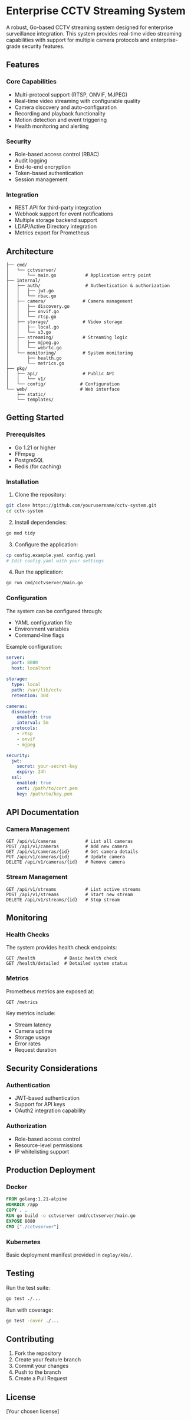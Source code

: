 # Enterprise CCTV Streaming System

A robust, Go-based CCTV streaming system designed for enterprise surveillance integration. This system provides real-time video streaming capabilities with support for multiple camera protocols and enterprise-grade security features.

## Features

### Core Capabilities
- Multi-protocol support (RTSP, ONVIF, MJPEG)
- Real-time video streaming with configurable quality
- Camera discovery and auto-configuration
- Recording and playback functionality
- Motion detection and event triggering
- Health monitoring and alerting

### Security
- Role-based access control (RBAC)
- Audit logging
- End-to-end encryption
- Token-based authentication
- Session management

### Integration
- REST API for third-party integration
- Webhook support for event notifications
- Multiple storage backend support
- LDAP/Active Directory integration
- Metrics export for Prometheus

## Architecture

```
├── cmd/
│   └── cctvserver/
│       └── main.go           # Application entry point
├── internal/
│   ├── auth/                 # Authentication & authorization
│   │   ├── jwt.go
│   │   └── rbac.go
│   ├── camera/              # Camera management
│   │   ├── discovery.go
│   │   ├── onvif.go
│   │   └── rtsp.go
│   ├── storage/             # Video storage
│   │   ├── local.go
│   │   └── s3.go
│   ├── streaming/           # Streaming logic
│   │   ├── mjpeg.go
│   │   └── webrtc.go
│   └── monitoring/          # System monitoring
│       ├── health.go
│       └── metrics.go
├── pkg/
│   ├── api/                 # Public API
│   │   └── v1/
│   └── config/             # Configuration
└── web/                    # Web interface
    ├── static/
    └── templates/
```

## Getting Started

### Prerequisites
- Go 1.21 or higher
- FFmpeg
- PostgreSQL
- Redis (for caching)

### Installation

1. Clone the repository:
```bash
git clone https://github.com/yourusername/cctv-system.git
cd cctv-system
```

2. Install dependencies:
```bash
go mod tidy
```

3. Configure the application:
```bash
cp config.example.yaml config.yaml
# Edit config.yaml with your settings
```

4. Run the application:
```bash
go run cmd/cctvserver/main.go
```

### Configuration

The system can be configured through:
- YAML configuration file
- Environment variables
- Command-line flags

Example configuration:
```yaml
server:
  port: 8080
  host: localhost

storage:
  type: local
  path: /var/lib/cctv
  retention: 30d

cameras:
  discovery:
    enabled: true
    interval: 5m
  protocols:
    - rtsp
    - onvif
    - mjpeg

security:
  jwt:
    secret: your-secret-key
    expiry: 24h
  ssl:
    enabled: true
    cert: /path/to/cert.pem
    key: /path/to/key.pem
```

## API Documentation

### Camera Management
```http
GET /api/v1/cameras           # List all cameras
POST /api/v1/cameras          # Add new camera
GET /api/v1/cameras/{id}      # Get camera details
PUT /api/v1/cameras/{id}      # Update camera
DELETE /api/v1/cameras/{id}   # Remove camera
```

### Stream Management
```http
GET /api/v1/streams           # List active streams
POST /api/v1/streams          # Start new stream
DELETE /api/v1/streams/{id}   # Stop stream
```

## Monitoring

### Health Checks
The system provides health check endpoints:
```http
GET /health           # Basic health check
GET /health/detailed  # Detailed system status
```

### Metrics
Prometheus metrics are exposed at:
```http
GET /metrics
```

Key metrics include:
- Stream latency
- Camera uptime
- Storage usage
- Error rates
- Request duration

## Security Considerations

### Authentication
- JWT-based authentication
- Support for API keys
- OAuth2 integration capability

### Authorization
- Role-based access control
- Resource-level permissions
- IP whitelisting support

## Production Deployment

### Docker
```dockerfile
FROM golang:1.21-alpine
WORKDIR /app
COPY . .
RUN go build -o cctvserver cmd/cctvserver/main.go
EXPOSE 8080
CMD ["./cctvserver"]
```

### Kubernetes
Basic deployment manifest provided in `deploy/k8s/`.

## Testing

Run the test suite:
```bash
go test ./...
```

Run with coverage:
```bash
go test -cover ./...
```

## Contributing

1. Fork the repository
2. Create your feature branch
3. Commit your changes
4. Push to the branch
5. Create a Pull Request

## License

[Your chosen license]
